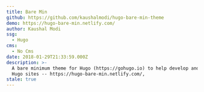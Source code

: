 ```yaml
---
title: Bare Min
github: https://github.com/kaushalmodi/hugo-bare-min-theme
demo: https://hugo-bare-min.netlify.com/
author: Kaushal Modi
ssg:
  - Hugo
cms:
  - No Cms
date: 2018-01-29T21:33:59.000Z
description: >-
  A bare minimum theme for Hugo (https://gohugo.io) to help develop and debug
  Hugo sites -- https://hugo-bare-min.netlify.com/,
stale: true
---
```

